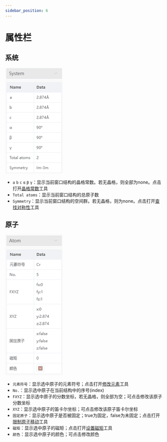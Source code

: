 ```yaml
---
sidebar_position: 6
---
```


# 属性栏

## 系统
![propertysystem](./nested/qstudio_property1.png)
- `a` `b` `c` `α` `β` `γ`：显示当前窗口结构的晶格常数。若无晶格，则全部为none。点击打开[晶格常数](./%E5%B7%A5%E5%85%B7/qstudio_manual_settings_latticeconstant.md)工具
- `Total atoms`：显示当前窗口结构的总原子数
- `Symmetry`：显示当前窗口结构的空间群。若无晶格，则为none。点击打开[查找对称性](./%E5%B7%A5%E5%85%B7/qstudio_manual_settings_symmtry_findsymmetry.md)工具


## 原子
![propertysystem](./nested/qstudio_property2.png)
- `元素符号`：显示选中原子的元素符号；点击打开[修改元素](./%E5%B7%A5%E5%85%B7/qstudio_modify_element.md)工具
- `No.`：显示选中原子在当前结构中的序号(index)
- `FXYZ`：显示选中原子的分数坐标，若无晶格，则全部为空；可点击修改该原子分数坐标
- `XYZ`：显示选中原子的笛卡尔坐标；可点击修改该原子笛卡尔坐标
- `固定原子`：显示选中原子是否被固定；true为固定，false为未固定；点击打开[限制原子移动](./%E5%B7%A5%E5%85%B7/qstudio_manual_settings_fixatom.md)工具
- `磁矩`：显示选中原子的磁矩；点击打开[设置磁矩](./%E5%B7%A5%E5%85%B7/qstudio_manual_settings_magmom.md)工具
- `颜色`：显示选中原子的颜色；可点击修改颜色